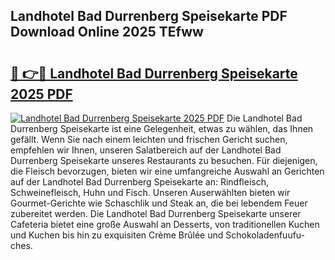 ## Landhotel Bad Durrenberg Speisekarte PDF Download Online 2025 TEfww

# <h2><a href="http://gcaugqy.nevu.top/?p=Landhotel+Bad+Durrenberg+Speisekarte">🔗 👉🔴 Landhotel Bad Durrenberg Speisekarte 2025 PDF</a></h2>

[![Landhotel Bad Durrenberg Speisekarte 2025 PDF](https://i.imgur.com/dBaPXMq.png)](http://gcaugqy.nevu.top/?p=Landhotel+Bad+Durrenberg+Speisekarte)
Die Landhotel Bad Durrenberg Speisekarte ist eine Gelegenheit, etwas zu wählen, das Ihnen gefällt. Wenn Sie nach einem leichten und frischen Gericht suchen, empfehlen wir Ihnen, unseren Salatbereich auf der Landhotel Bad Durrenberg Speisekarte unseres Restaurants zu besuchen. Für diejenigen, die Fleisch bevorzugen, bieten wir eine umfangreiche Auswahl an Gerichten auf der Landhotel Bad Durrenberg Speisekarte an: Rindfleisch, Schweinefleisch, Huhn und Fisch. Unseren Auserwählten bieten wir Gourmet-Gerichte wie Schaschlik und Steak an, die bei lebendem Feuer zubereitet werden. Die Landhotel Bad Durrenberg Speisekarte unserer Cafeteria bietet eine große Auswahl an Desserts, von traditionellen Kuchen und Kuchen bis hin zu exquisiten Crème Brûlée und Schokoladenfuufu-ches.
